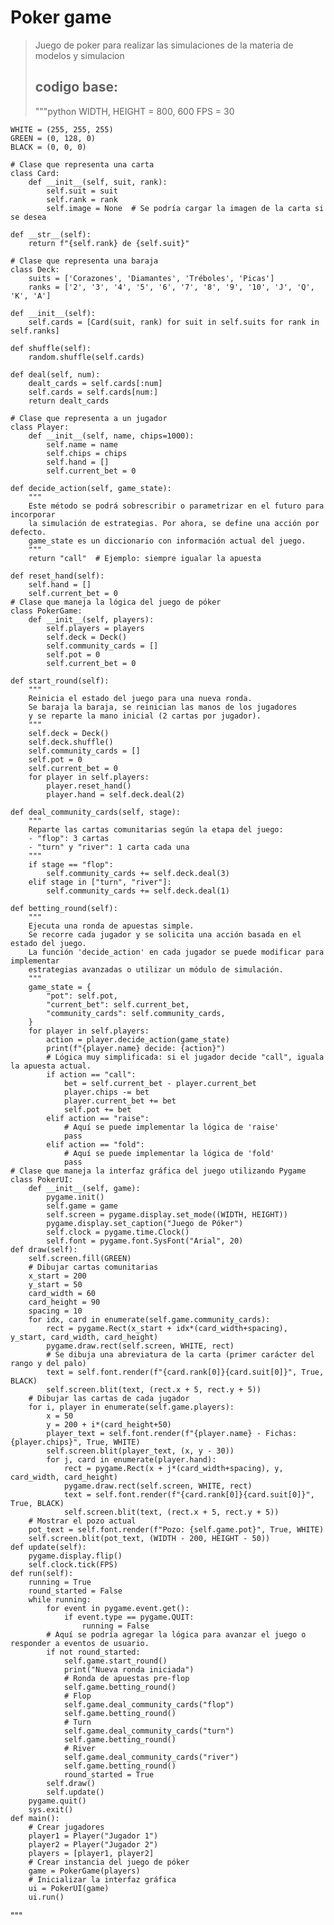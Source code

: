 # Poker game
> Juego de poker para realizar las simulaciones de la materia de modelos y simulacion
> ## codigo base:
> """python
    WIDTH, HEIGHT = 800, 600
    FPS = 30

    WHITE = (255, 255, 255)
    GREEN = (0, 128, 0)
    BLACK = (0, 0, 0)

    # Clase que representa una carta
    class Card:
        def __init__(self, suit, rank):
            self.suit = suit
            self.rank = rank
            self.image = None  # Se podría cargar la imagen de la carta si se desea
    
    def __str__(self):
        return f"{self.rank} de {self.suit}"

    # Clase que representa una baraja
    class Deck:
        suits = ['Corazones', 'Diamantes', 'Tréboles', 'Picas']
        ranks = ['2', '3', '4', '5', '6', '7', '8', '9', '10', 'J', 'Q', 'K', 'A']
    
    def __init__(self):
        self.cards = [Card(suit, rank) for suit in self.suits for rank in self.ranks]
    
    def shuffle(self):
        random.shuffle(self.cards)
    
    def deal(self, num):
        dealt_cards = self.cards[:num]
        self.cards = self.cards[num:]
        return dealt_cards

    # Clase que representa a un jugador
    class Player:
        def __init__(self, name, chips=1000):
            self.name = name
            self.chips = chips
            self.hand = []
            self.current_bet = 0
    
    def decide_action(self, game_state):
        """
        Este método se podrá sobrescribir o parametrizar en el futuro para incorporar
        la simulación de estrategias. Por ahora, se define una acción por defecto.
        game_state es un diccionario con información actual del juego.
        """
        return "call"  # Ejemplo: siempre igualar la apuesta
    
    def reset_hand(self):
        self.hand = []
        self.current_bet = 0
    # Clase que maneja la lógica del juego de póker
    class PokerGame:
        def __init__(self, players):
            self.players = players
            self.deck = Deck()
            self.community_cards = []
            self.pot = 0
            self.current_bet = 0

    def start_round(self):
        """
        Reinicia el estado del juego para una nueva ronda.
        Se baraja la baraja, se reinician las manos de los jugadores
        y se reparte la mano inicial (2 cartas por jugador).
        """
        self.deck = Deck()
        self.deck.shuffle()
        self.community_cards = []
        self.pot = 0
        self.current_bet = 0
        for player in self.players:
            player.reset_hand()
            player.hand = self.deck.deal(2)
    
    def deal_community_cards(self, stage):
        """
        Reparte las cartas comunitarias según la etapa del juego:
        - "flop": 3 cartas
        - "turn" y "river": 1 carta cada una
        """
        if stage == "flop":
            self.community_cards += self.deck.deal(3)
        elif stage in ["turn", "river"]:
            self.community_cards += self.deck.deal(1)
    
    def betting_round(self):
        """
        Ejecuta una ronda de apuestas simple.
        Se recorre cada jugador y se solicita una acción basada en el estado del juego.
        La función 'decide_action' en cada jugador se puede modificar para implementar
        estrategias avanzadas o utilizar un módulo de simulación.
        """
        game_state = {
            "pot": self.pot,
            "current_bet": self.current_bet,
            "community_cards": self.community_cards,
        }
        for player in self.players:
            action = player.decide_action(game_state)
            print(f"{player.name} decide: {action}")
            # Lógica muy simplificada: si el jugador decide "call", iguala la apuesta actual.
            if action == "call":
                bet = self.current_bet - player.current_bet
                player.chips -= bet
                player.current_bet += bet
                self.pot += bet
            elif action == "raise":
                # Aquí se puede implementar la lógica de 'raise'
                pass
            elif action == "fold":
                # Aquí se puede implementar la lógica de 'fold'
                pass
    # Clase que maneja la interfaz gráfica del juego utilizando Pygame
    class PokerUI:
        def __init__(self, game):
            pygame.init()
            self.game = game
            self.screen = pygame.display.set_mode((WIDTH, HEIGHT))
            pygame.display.set_caption("Juego de Póker")
            self.clock = pygame.time.Clock()
            self.font = pygame.font.SysFont("Arial", 20)   
    def draw(self):
        self.screen.fill(GREEN)
        # Dibujar cartas comunitarias
        x_start = 200
        y_start = 50
        card_width = 60
        card_height = 90
        spacing = 10
        for idx, card in enumerate(self.game.community_cards):
            rect = pygame.Rect(x_start + idx*(card_width+spacing), y_start, card_width, card_height)
            pygame.draw.rect(self.screen, WHITE, rect)
            # Se dibuja una abreviatura de la carta (primer carácter del rango y del palo)
            text = self.font.render(f"{card.rank[0]}{card.suit[0]}", True, BLACK)
            self.screen.blit(text, (rect.x + 5, rect.y + 5))        
        # Dibujar las cartas de cada jugador
        for i, player in enumerate(self.game.players):
            x = 50
            y = 200 + i*(card_height+50)
            player_text = self.font.render(f"{player.name} - Fichas: {player.chips}", True, WHITE)
            self.screen.blit(player_text, (x, y - 30))
            for j, card in enumerate(player.hand):
                rect = pygame.Rect(x + j*(card_width+spacing), y, card_width, card_height)
                pygame.draw.rect(self.screen, WHITE, rect)
                text = self.font.render(f"{card.rank[0]}{card.suit[0]}", True, BLACK)
                self.screen.blit(text, (rect.x + 5, rect.y + 5))       
        # Mostrar el pozo actual
        pot_text = self.font.render(f"Pozo: {self.game.pot}", True, WHITE)
        self.screen.blit(pot_text, (WIDTH - 200, HEIGHT - 50))  
    def update(self):
        pygame.display.flip()
        self.clock.tick(FPS)  
    def run(self):
        running = True
        round_started = False       
        while running:
            for event in pygame.event.get():
                if event.type == pygame.QUIT:
                    running = False
            # Aquí se podría agregar la lógica para avanzar el juego o responder a eventos de usuario.
            if not round_started:
                self.game.start_round()
                print("Nueva ronda iniciada")
                # Ronda de apuestas pre-flop
                self.game.betting_round()
                # Flop
                self.game.deal_community_cards("flop")
                self.game.betting_round()
                # Turn
                self.game.deal_community_cards("turn")
                self.game.betting_round()
                # River
                self.game.deal_community_cards("river")
                self.game.betting_round()
                round_started = True          
            self.draw()
            self.update()     
        pygame.quit()
        sys.exit()
    def main():
        # Crear jugadores
        player1 = Player("Jugador 1")
        player2 = Player("Jugador 2")
        players = [player1, player2] 
        # Crear instancia del juego de póker
        game = PokerGame(players)
        # Inicializar la interfaz gráfica
        ui = PokerUI(game)
        ui.run()
"""